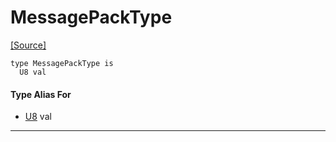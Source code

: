 # MessagePackType
<span class="source-link">[[Source]](src/msgpack/message_pack_decoder.md#L21)</span>
```pony
type MessagePackType is
  U8 val
```

#### Type Alias For

* [U8](builtin-U8.md) val

---

